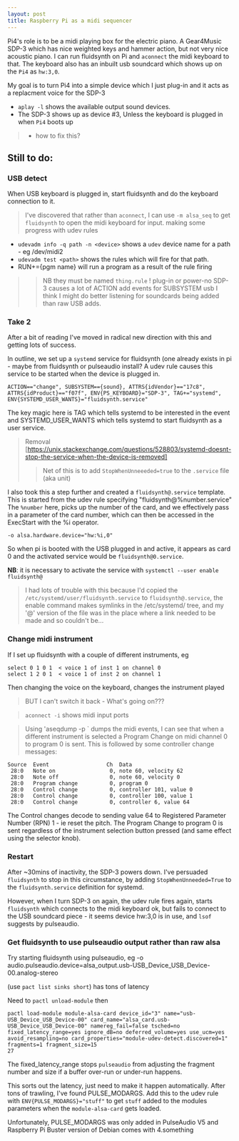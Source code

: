 ```yaml
---
layout: post
title: Raspberry Pi as a midi sequencer
---
```


<!--- # Raspberry Pi as a midi sequencer --->
Pi4's role is to be a midi playing box for the electric piano. A Gear4Music SDP-3 which has nice weighted keys and hammer action, but not very nice acoustic piano.
I can run fluidsynth on Pi and `aconnect` the midi keyboard to that.  The keyboard also has an inbuilt usb soundcard which shows up on the `Pi4` as `hw:3,0`.

My goal is to turn Pi4 into a simple device which I just plug-in and it acts as a replacment voice for the SDP-3

- `aplay -l` shows the available output sound devices.
- The SDP-3 shows up as device #3, Unless the keyboard is plugged in when `Pi4` boots up
> - how to fix this?

## Still to do:
### USB detect
When USB keyboard is plugged in, start fluidsynth and do the keyboard connection to it.
> I've discovered that rather than `aconnect`, I can use `-m alsa_seq` to get `fluidsynth` to open the midi keyboard for input.
> making some progress with udev rules
- `udevadm info -q path -n <device>` shows a `udev` device name for a path - eg /dev/midi2
- `udevadm test <path>` shows the rules which will fire for that path.
- RUN+={pgm name} will run a program as a result of the rule firing
>> NB they must be named `thing.rule` !
> plug-in or power-no SDP-3 causes a lot of ACTION add events for SUBSYSTEM usb
>> I think I might do better listening for soundcards being added than raw USB adds.
### Take 2
After a bit of reading I've moved in radical new direction with this and getting lots of success.

In outline, we set up a `systemd` service for fluidsynth (one already exists in pi - maybe from fluidsynth or pulseaudio install?
A udev rule causes this service to be started when the device is plugged in.
```
ACTION=="change", SUBSYSTEM=={sound}, ATTRS{idVendor}=="17c8", ATTRS{idProduct}=="f07f", ENV{PS_KEYBOARD}="SDP-3", TAG+="systemd", ENV{SYSTEMD_USER_WANTS}="fluidsynth.service"
```
The key magic here is TAG which tells systemd to be interested in the event and SYSTEMD_USER_WANTS which tells systemd to start fluidsynth as a user service.

> Removal [https://unix.stackexchange.com/questions/528803/systemd-doesnt-stop-the-service-when-the-device-is-removed]
>> Net of this is to add `StopWhenUnneeeded=true` to the `.service` file (aka unit)

I also took this a step further and created a `fluidsynth@.service` template.  This is started from the udev rule specifying "fluidsynth@%number.service"
The `%number` here,  picks up the number of the card, and we effectively pass in a parameter of the card number, which can then be accessed in the ExecStart with the %i operator.
```
-o alsa.hardware.device="hw:%i,0"
```
So when pi is booted with the USB plugged in and active, it appears as card 0 and the activated service would be `fluidsynth@0.service`.

**NB**: it is necessary to activate the service with
`systemctl --user enable fluidsynth@`
> I had lots of trouble with this because I'd copied the `/etc/systemd/user/fluidsynth.service` to `fluidsynth@.service`, the enable command makes symlinks in the /etc/systemd/ tree, and my '@' version of the file was in the place where a link needed to be made and so couldn't be...

### Change midi instrument
If I set up fluidsynth with a couple of different instruments, eg
```
select 0 1 0 1  < voice 1 of inst 1 on channel 0
select 1 2 0 1  < voice 1 of inst 2 on channel 1
```
Then changing the voice on the keyboard, changes the instrument played
> BUT I can't switch it back - What's going on???

> `aconnect -i` shows midi input ports

> Using 'aseqdump -p <port>` dumps the midi events, I can see that when a different instrument is selected a Program Change on midi channel 0 to program 0 is sent.  This is followed by some controller change messages:
```
Source  Event                  Ch  Data
 28:0   Note on                 0, note 60, velocity 62
 28:0   Note off                0, note 60, velocity 0
 28:0   Program change          0, program 0
 28:0   Control change          0, controller 101, value 0
 28:0   Control change          0, controller 100, value 1
 28:0   Control change          0, controller 6, value 64
```
The Control changes decode to sending value 64 to Registered Parameter Number (RPN) 1 - ie reset the pitch.
The Program Change to program 0 is sent regardless of the instrument selection button pressed (and same effect using the selector knob).

### Restart
After ~30mins of inactivity, the SDP-3 powers down.  I've persuaded `fluidsynth` to stop in this circumstance,
by adding `StopWhenUnneeded=True` to the `fluidsynth.service` definition for systemd.

However, when I turn SDP-3 on again, the udev rule fires again, starts `fluidsynth` which connects to the midi keyboard ok, but fails to connect to the USB soundcard piece - it seems device hw:3,0 is in use, and `lsof` suggests by pulseaudio.

### Get fluidsynth to use pulseaudio output rather than raw alsa
Try starting fluidsynth using pulseaudio, eg
-o audio.pulseaudio.device=alsa_output.usb-USB_Device_USB_Device-00.analog-stereo

(use `pact list sinks short`)
has tons of latency

Need to `pactl unload-module` then 
```
pactl load-module module-alsa-card device_id="3" name="usb-USB_Device_USB_Device-00" card_name="alsa_card.usb-USB_Device_USB_Device-00" namereg_fail=false tsched=no fixed_latency_range=yes ignore_dB=no deferred_volume=yes use_ucm=yes avoid_resampling=no card_properties="module-udev-detect.discovered=1" fragments=1 fragment_size=15
27
```
The fixed_latency_range stops `pulseaudio` from adjusting the fragment number and size if a buffer over-run or under-run happens.  

This sorts out the latency, just need to make it happen automatically.  After tons of trawling, I've found PULSE_MODARGS.  Add this to the udev rule with `ENV{PULSE_MODARGS}="stuff"` to get `stuff` added to the modules parameters when the `module-alsa-card` gets loaded.

Unfortunately, PULSE_MODARGS was only added in PulseAudio V5 and Raspberry Pi Buster version of Debian comes with 4.something

